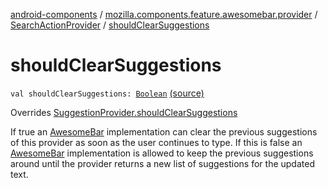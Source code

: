 [android-components](../../index.md) / [mozilla.components.feature.awesomebar.provider](../index.md) / [SearchActionProvider](index.md) / [shouldClearSuggestions](./should-clear-suggestions.md)

# shouldClearSuggestions

`val shouldClearSuggestions: `[`Boolean`](https://kotlinlang.org/api/latest/jvm/stdlib/kotlin/-boolean/index.html) [(source)](https://github.com/mozilla-mobile/android-components/blob/master/components/feature/awesomebar/src/main/java/mozilla/components/feature/awesomebar/provider/SearchActionProvider.kt#L46)

Overrides [SuggestionProvider.shouldClearSuggestions](../../mozilla.components.concept.awesomebar/-awesome-bar/-suggestion-provider/should-clear-suggestions.md)

If true an [AwesomeBar](../../mozilla.components.concept.awesomebar/-awesome-bar/index.md) implementation can clear the previous suggestions of this provider as soon as the
user continues to type. If this is false an [AwesomeBar](../../mozilla.components.concept.awesomebar/-awesome-bar/index.md) implementation is allowed to keep the previous
suggestions around until the provider returns a new list of suggestions for the updated text.

